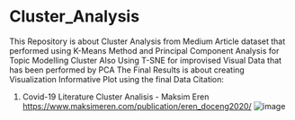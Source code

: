 # Cluster_Analysis
This Repository is about Cluster Analysis from Medium Article dataset that performed using K-Means Method and Principal Component Analysis for Topic Modelling Cluster
Also Using T-SNE for improvised Visual Data that has been performed by PCA
The Final Results is about creating Visualization Informative Plot using the final Data
Citation:
  1. Covid-19 Literature Cluster Analisis - Maksim Eren
     https://www.maksimeren.com/publication/eren_doceng2020/
![image](https://user-images.githubusercontent.com/98747339/225187358-f37e2e1b-3fcc-4d83-ba22-2690fcf0da07.png)
